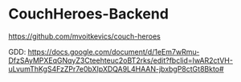 ﻿# CouchHeroes-Backend

https://github.com/mvoitkevics/couch-heroes

GDD: https://docs.google.com/document/d/1eEm7wRmu-DfzSAyMPXEqGNqyZ3Cteehteuc2oBT2rks/edit?fbclid=IwAR2ctVH-uLvumThKgS4FzZPr7e0bXIpXDQA9L4HAAN-jbxbgP8ctGt8Bkto#

